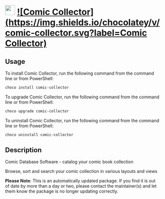 ﻿# <img src="https://cdn.jsdelivr.net/gh/mkevenaar/chocolatey-packages@1c27c1d5ae9df85268fe4c15e231693166f627f5/icons/comic-collector.png" width="32" height="32"/> [![Comic Collector](https://img.shields.io/chocolatey/v/comic-collector.svg?label=Comic Collector)](https://chocolatey.org/packages/comic-collector)

## Usage
To install Comic Collector, run the following command from the command line or from PowerShell:
```powershell
choco install comic-collector
```

To upgrade Comic Collector, run the following command from the command line or from PowerShell:
```powershell
choco upgrade comic-collector
```

To uninstall Comic Collector, run the following command from the command line or from PowerShell:
```powershell
choco uninstall comic-collector
```

## Description
Comic Database Software - catalog your comic book collection

Browse, sort and search your comic collection in various layouts and views

**Please Note**: This is an automatically updated package. If you find it is
out of date by more than a day or two, please contact the maintainer(s) and
let them know the package is no longer updating correctly.


